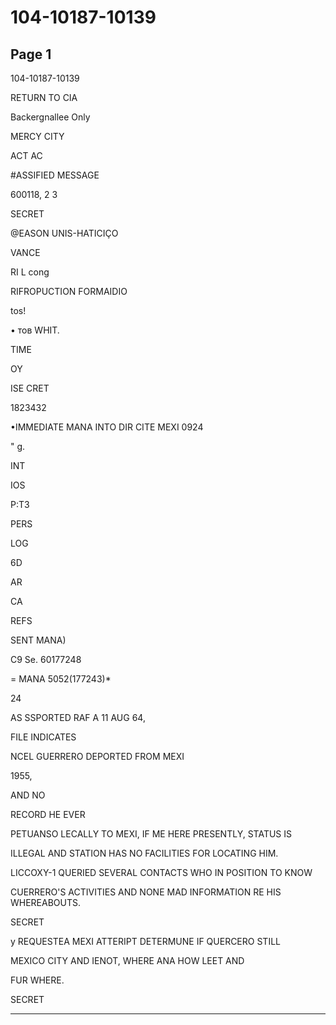 # 104-10187-10139

## Page 1

104-10187-10139

RETURN TO CIA

Backergnallee Only

MERCY CITY

ACT AC

#ASSIFIED MESSAGE

600118, 2 3

SECRET

@EASON UNIS-HATICIÇO

VANCE

RI L cong

RIFROPUCTION FORMAIDIO

tos!

• тов WHIT.

TIME

OY

ISE CRET

1823432

•IMMEDIATE MANA INTO DIR CITE MEXI 0924

" g.

INT

IOS

P:T3

PERS

LOG

6D

AR

CA

REFS

SENT MANA)

C9 Se. 60177248

= MANA 5052(177243)*

24

AS SSPORTED RAF A 11 AUG 64,

FILE INDICATES

NCEL GUERRERO DEPORTED FROM MEXI

1955,

AND NO

RECORD HE EVER

PETUANSO LECALLY TO MEXI, IF ME HERE PRESENTLY, STATUS IS

ILLEGAL AND STATION HAS NO FACILITIES FOR LOCATING HIM.

LICCOXY-1 QUERIED SEVERAL CONTACTS WHO IN POSITION TO KNOW

CUERRERO'S ACTIVITIES AND NONE MAD INFORMATION RE HIS WHEREABOUTS.

SECRET

y REQUESTEA MEXI ATTERIPT DETERMUNE IF QUERCERO STILL

MEXICO CITY AND IENOT, WHERE ANA HOW LEET AND

FUR WHERE.

SECRET

---

